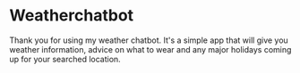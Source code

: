 # Weatherchatbot
Thank you for using my weather chatbot. It's a simple app that will give you weather information, advice on what to wear and any major holidays coming up for your searched location.
